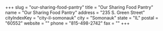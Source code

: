 +++
slug = "our-sharing-food-pantry"
title = "Our Sharing Food Pantry"
name = "Our Sharing Food Pantry"
address = "235 S. Green Street"
cityIndexKey = "city-il-somonauk"
city = "Somonauk"
state = "IL"
postal = "60552"
website = ""
phone = "815-498-2742"
fax = ""
+++
